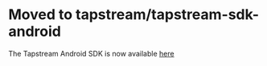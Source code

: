 # Moved to tapstream/tapstream-sdk-android

The Tapstream Android SDK is now available [here](https://github.com/tapstream/tapstream-sdk-android)
